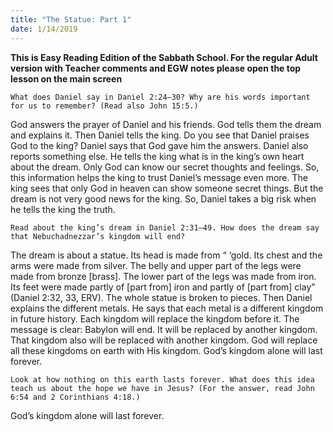 ```yaml
---
title: "The Statue: Part 1"
date: 1/14/2019
---
```


 **This is Easy Reading Edition of the Sabbath School. For the regular Adult version with Teacher comments and EGW notes please open the top lesson on the main screen** 

`What does Daniel say in Daniel 2:24–30? Why are his words important for us to remember? (Read also John 15:5.)`

God answers the prayer of Daniel and his friends. God tells them the dream and explains it. Then Daniel tells the king. Do you see that Daniel praises God to the king? Daniel says that God gave him the answers. Daniel also reports something else. He tells the king what is in the king’s own heart about the dream. Only God can know our secret thoughts and feelings. So, this information helps the king to trust Daniel’s message even more. The king sees that only God in heaven can show someone secret things. But the dream is not very good news for the king. So, Daniel takes a big risk when he tells the king the truth.

`Read about the king’s dream in Daniel 2:31–49. How does the dream say that Nebuchadnezzar’s kingdom will end?`

The dream is about a statue. Its head is made from “ ‘gold. Its chest and the arms were made from silver. The belly and upper part of the legs were made from bronze [brass]. The lower part of the legs was made from iron. Its feet were made partly of [part from] iron and partly of [part from] clay” (Daniel 2:32, 33, ERV). The whole statue is broken to pieces. Then Daniel explains the different metals. He says that each metal is a different kingdom in future history. Each kingdom will replace the kingdom before it. The message is clear: Babylon will end. It will be replaced by another kingdom. That kingdom also will be replaced with another kingdom. God will replace all these kingdoms on earth with His kingdom. God’s kingdom alone will last forever.

`Look at how nothing on this earth lasts forever. What does this idea teach us about the hope we have in Jesus? (For the answer, read John 6:54 and 2 Corinthians 4:18.)`

God’s kingdom alone will last forever.
